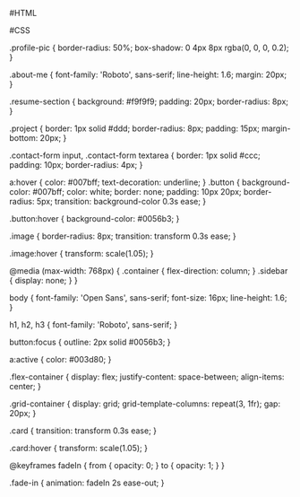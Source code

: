 #HTML

<link rel="stylesheet" href="styles/home.css">
<link rel="stylesheet" href="styles/about.css">
<!-- Add more as needed -->

<link rel="stylesheet" href="styles/main.css">

#CSS

.profile-pic {
    border-radius: 50%;
    box-shadow: 0 4px 8px rgba(0, 0, 0, 0.2);
}

.about-me {
    font-family: 'Roboto', sans-serif;
    line-height: 1.6;
    margin: 20px;
}

.resume-section {
    background: #f9f9f9;
    padding: 20px;
    border-radius: 8px;
}

.project {
    border: 1px solid #ddd;
    border-radius: 8px;
    padding: 15px;
    margin-bottom: 20px;
}

.contact-form input, .contact-form textarea {
    border: 1px solid #ccc;
    padding: 10px;
    border-radius: 4px;
}

a:hover {
    color: #007bff;
    text-decoration: underline;
}
.button {
    background-color: #007bff;
    color: white;
    border: none;
    padding: 10px 20px;
    border-radius: 5px;
    transition: background-color 0.3s ease;
}

.button:hover {
    background-color: #0056b3;
}

.image {
    border-radius: 8px;
    transition: transform 0.3s ease;
}

.image:hover {
    transform: scale(1.05);
}

@media (max-width: 768px) {
    .container {
        flex-direction: column;
    }
    .sidebar {
        display: none;
    }
}

body {
    font-family: 'Open Sans', sans-serif;
    font-size: 16px;
    line-height: 1.6;
}

h1, h2, h3 {
    font-family: 'Roboto', sans-serif;
}

button:focus {
    outline: 2px solid #0056b3;
}

a:active {
    color: #003d80;
}

.flex-container {
    display: flex;
    justify-content: space-between;
    align-items: center;
}

.grid-container {
    display: grid;
    grid-template-columns: repeat(3, 1fr);
    gap: 20px;
}

.card {
    transition: transform 0.3s ease;
}

.card:hover {
    transform: scale(1.05);
}

@keyframes fadeIn {
    from { opacity: 0; }
    to { opacity: 1; }
}

.fade-in {
    animation: fadeIn 2s ease-out;
}

